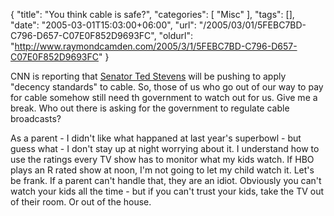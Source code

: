 {
	"title": "You think cable is safe?",
	"categories": [
		"Misc"
	],
	"tags": [],
	"date": "2005-03-01T15:03:00+06:00",
	"url": "/2005/03/01/5FEBC7BD-C796-D657-C07E0F852D9693FC",
	"oldurl": "http://www.raymondcamden.com/2005/3/1/5FEBC7BD-C796-D657-C07E0F852D9693FC"
}

CNN is reporting that <a href="http://www.newsisfree.com/iclick/i,74292351,2315,f/">Senator Ted Stevens</a> will be pushing to apply "decency standards" to cable. So, those of us who go out of our way to pay for cable somehow still need th government to watch out for us. Give me a break. Who out there is asking for the government to regulate cable broadcasts?

As a parent - I didn't like what happaned at last year's superbowl - but guess what - I don't stay up at night worrying about it. I understand how to use the ratings every TV show has to monitor what my kids watch. If HBO plays an R rated show at noon, I'm not going to let my child watch it. Let's be frank. If a parent can't handle that, they are an idiot. Obviously you can't watch your kids all the time - but if you can't trust your kids, take the TV out of their room. Or out of the house.